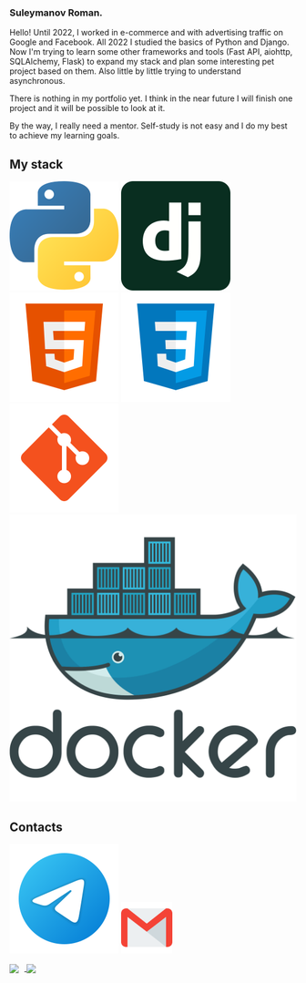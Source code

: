 ### Suleymanov Roman.

Hello!
Until 2022, I worked in e-commerce and with advertising traffic on Google and Facebook. All 2022 I studied the basics of Python and Django.
Now I'm trying to learn some other frameworks and tools (Fast API, aiohttp, SQLAlchemy, Flask)  to expand my stack and plan some interesting pet project based on them.
Also little by little trying to understand asynchronous.

There is nothing in my portfolio yet. I think in the near future I will finish one project and it will be possible to look at it.

By the way, I really need a mentor. Self-study is not easy and I do my best to achieve my learning goals.



## My stack
![Python](/svg/python.svg)
![Django](/svg/django.svg)
![HTML](/svg/html-5.svg)
![CSS](/svg/css3.svg)
![Git](/svg/git.svg)
![Docker](/svg/docker-logo-svgrepo-com.svg)


## Contacts
[<img src="./svg/telegram.svg">](https://t.me/mrblessk)
[<img src="./svg/gmail.svg" width="90px" height="90px">](mailto:mrblessk@gmail.com)



<div>
<a href="https://github-readme-stats.vercel.app/api?username=mrblessk&hide=contribs&show_icons=true&theme=dark">
  <img  align="center" height="130" style="margin-right: 10px" src="https://github-readme-stats.vercel.app/api?username=mrblessk&hide=contribs&show_icons=true&theme=dark" />
</a>
<a href="https://github-readme-stats.vercel.app/api/top-langs/?username=ecmek&layout=compact&theme=dark">
  <img align="center" height="130" src="https://github-readme-stats.vercel.app/api/top-langs/?username=mrblessk&layout=compact&theme=dark" />
</a>
</div>
